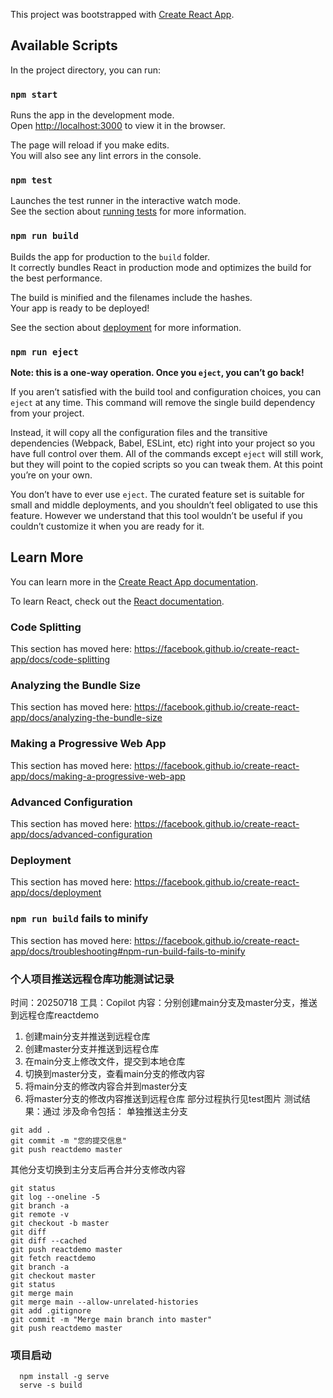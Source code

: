 This project was bootstrapped with [Create React App](https://github.com/facebook/create-react-app).

## Available Scripts

In the project directory, you can run:

### `npm start`

Runs the app in the development mode.<br>
Open [http://localhost:3000](http://localhost:3000) to view it in the browser.

The page will reload if you make edits.<br>
You will also see any lint errors in the console.

### `npm test`

Launches the test runner in the interactive watch mode.<br>
See the section about [running tests](https://facebook.github.io/create-react-app/docs/running-tests) for more information.

### `npm run build`

Builds the app for production to the `build` folder.<br>
It correctly bundles React in production mode and optimizes the build for the best performance.

The build is minified and the filenames include the hashes.<br>
Your app is ready to be deployed!

See the section about [deployment](https://facebook.github.io/create-react-app/docs/deployment) for more information.

### `npm run eject`

**Note: this is a one-way operation. Once you `eject`, you can’t go back!**

If you aren’t satisfied with the build tool and configuration choices, you can `eject` at any time. This command will remove the single build dependency from your project.

Instead, it will copy all the configuration files and the transitive dependencies (Webpack, Babel, ESLint, etc) right into your project so you have full control over them. All of the commands except `eject` will still work, but they will point to the copied scripts so you can tweak them. At this point you’re on your own.

You don’t have to ever use `eject`. The curated feature set is suitable for small and middle deployments, and you shouldn’t feel obligated to use this feature. However we understand that this tool wouldn’t be useful if you couldn’t customize it when you are ready for it.

## Learn More

You can learn more in the [Create React App documentation](https://facebook.github.io/create-react-app/docs/getting-started).

To learn React, check out the [React documentation](https://reactjs.org/).

### Code Splitting

This section has moved here: https://facebook.github.io/create-react-app/docs/code-splitting

### Analyzing the Bundle Size

This section has moved here: https://facebook.github.io/create-react-app/docs/analyzing-the-bundle-size

### Making a Progressive Web App

This section has moved here: https://facebook.github.io/create-react-app/docs/making-a-progressive-web-app

### Advanced Configuration

This section has moved here: https://facebook.github.io/create-react-app/docs/advanced-configuration

### Deployment

This section has moved here: https://facebook.github.io/create-react-app/docs/deployment

### `npm run build` fails to minify

This section has moved here: https://facebook.github.io/create-react-app/docs/troubleshooting#npm-run-build-fails-to-minify


### 个人项目推送远程仓库功能测试记录
时间：20250718
工具：Copilot
内容：分别创建main分支及master分支，推送到远程仓库reactdemo
1. 创建main分支并推送到远程仓库
2. 创建master分支并推送到远程仓库   
3. 在main分支上修改文件，提交到本地仓库
4. 切换到master分支，查看main分支的修改内容
5. 将main分支的修改内容合并到master分支
6. 将master分支的修改内容推送到远程仓库
部分过程执行见test图片
测试结果：通过
涉及命令包括：
单独推送主分支
```
git add .
git commit -m "您的提交信息"
git push reactdemo master
```
其他分支切换到主分支后再合并分支修改内容
```
git status
git log --oneline -5
git branch -a
git remote -v
git checkout -b master
git diff
git diff --cached
git push reactdemo master
git fetch reactdemo
git branch -a
git checkout master
git status
git merge main
git merge main --allow-unrelated-histories
git add .gitignore
git commit -m "Merge main branch into master"
git push reactdemo master
```
### 项目启动
```
  npm install -g serve
  serve -s build
```